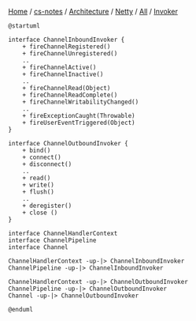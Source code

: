 [Home](https://mengxianbin.github.io) /
[cs-notes](https://mengxianbin.github.io/cs-notes/site) /
[Architecture](https://mengxianbin.github.io/cs-notes/site/Architecture) /
[Netty](https://mengxianbin.github.io/cs-notes/site/Architecture/Netty) /
[All](https://mengxianbin.github.io/cs-notes/site/Architecture/Netty/All) /
[Invoker](https://mengxianbin.github.io/cs-notes/site/Architecture/Netty/All/Invoker)


```puml
@startuml

interface ChannelInboundInvoker {
    + fireChannelRegistered()
    + fireChannelUnregistered()
    ..
    + fireChannelActive()
    + fireChannelInactive()
    ..
    + fireChannelRead(Object)
    + fireChannelReadComplete()
    + fireChannelWritabilityChanged()
    ..
    + fireExceptionCaught(Throwable)
    + fireUserEventTriggered(Object)
}

interface ChannelOutboundInvoker {
    + bind()
    + connect()
    + disconnect()
    ..
    + read()
    + write()
    + flush()
    ..
    + deregister()
    + close ()
}

interface ChannelHandlerContext
interface ChannelPipeline
interface Channel

ChannelHandlerContext -up-|> ChannelInboundInvoker
ChannelPipeline -up-|> ChannelInboundInvoker

ChannelHandlerContext -up-|> ChannelOutboundInvoker
ChannelPipeline -up-|> ChannelOutboundInvoker
Channel -up-|> ChannelOutboundInvoker

@enduml
```
